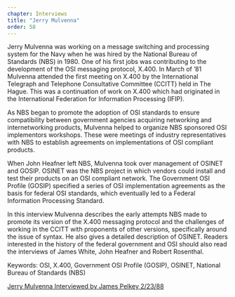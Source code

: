 ```yaml
---
chapter: Interviews
title: "Jerry Mulvenna"
order: 58
---
```


Jerry Mulvenna was working on a message switching and processing system for the Navy when he was hired by the National Bureau of Standards (NBS) in 1980. One of his first jobs was contributing to the development of the OSI messaging protocol, X.400. In March of ’81 Mulvenna attended the first meeting on X.400 by the International Telegraph and Telephone Consultative Committee (CCITT) held in The Hague. This was a continuation of work on X.400 which had originated in the International Federation for Information Processing (IFIP).

As NBS began to promote the adoption of OSI standards to ensure compatibility between government agencies acquiring networking and internetworking products, Mulvenna helped to organize NBS sponsored OSI implementors workshops. These were meetings of industry representatives with NBS to establish agreements on implementations of OSI compliant products.

When John Heafner left NBS, Mulvenna took over management of OSINET and GOSIP. OSINET was the NBS project in which vendors could install and test their products on an OSI compliant network. The Government OSI Profile (GOSIP) specified a series of OSI implementation agreements as the basis for federal OSI standards, which eventually led to a Federal Information Processing Standard.

In this interview Mulvenna describes the early attempts NBS made to promote its version of the X.400 messaging protocol and the challenges of working in the CCITT with proponents of other versions, specifically around the issue of syntax. He also gives a detailed description of OSINET. Readers interested in the history of the federal government and OSI should also read the interviews of James White, John Heafner and Robert Rosenthal. 

Keywords: OSI, X.400, Government OSI Profile (GOSIP), OSINET, National Bureau of Standards (NBS)

[Jerry Mulvenna Interviewed by James Pelkey 2/23/88](https://archive.computerhistory.org/resources/access/text/2020/04/102792039-05-01-acc.pdf)
